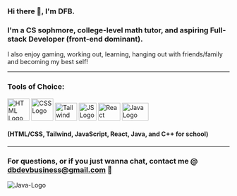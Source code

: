 ### Hi there 👋, I'm DFB.

### I'm a CS sophmore, college-level math tutor, and aspiring Full-stack Developer (front-end dominant).
I also enjoy gaming, working out, learning, hanging out with friends/family and becoming my best self!

________________________________________

### Tools of Choice:
<img src="https://github.com/DFBDev/DFBDev/assets/104178225/2b288a8a-edc9-4360-9b72-d20e879c756b" alt="HTML Logo" width="50" height="50">  <img src="https://github.com/DFBDev/DFBDev/assets/104178225/20e7ad0e-4283-4168-afee-f866ec5f9f1e" alt="CSS Logo" width="50" height="50">  <img src="https://github.com/DFBDev/DFBDev/assets/104178225/8ae3f395-234e-411d-b285-ff7fc44d602c" alt="Tailwind Logo" width="50" height="40">  <img src="https://github.com/DFBDev/DFBDev/assets/104178225/dac65b5c-79fa-427e-9c80-6449cf5f1f9c" alt="JS Logo" width="40" height="40"> <img src="https://github.com/DFBDev/DFBDev/assets/104178225/5b3a99e4-2a89-49b8-a9fb-4365c95b3684" alt="React Logo" width="50" height="40"> <img src="https://github.com/DFBDev/DFBDev/assets/104178225/a364ca4f-bec9-491b-b1a7-039f79505129" alt="Java Logo" width="60" height="40"> 

#### (HTML/CSS, Tailwind, JavaScript, React, Java, and C++ for school)

________________________________________

### For questions, or if you just wanna chat, contact me @ dbdevbusiness@gmail.com 📧

![Java-Logo](https://github.com/DFBDev/DFBDev/assets/104178225/a364ca4f-bec9-491b-b1a7-039f79505129)
